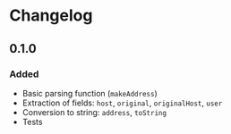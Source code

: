 # Changelog

## 0.1.0

### Added

* Basic parsing function (`makeAddress`)
* Extraction of fields: `host`, `original`, `originalHost`, `user`
* Conversion to string: `address`, `toString`
* Tests
